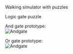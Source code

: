 Walking simulator with puzzles

Logic gate puzzle

And gate prototype:  
![Andgate](https://media.giphy.com/media/fuwpIfpVmiz1tkqIbs/giphy.gif?cid=790b761168bd9245a9555c9ee16b28810727340cc9d433de&rid=giphy.gif&ct=g)

Or gate prototype:  
![Andgate](https://media.giphy.com/media/BFBxecfDLhFbpZIR39/giphy.gif?cid=790b7611c6911f27ad601b3516f9dcb802995c2694762c55&rid=giphy.gif&ct=g)
